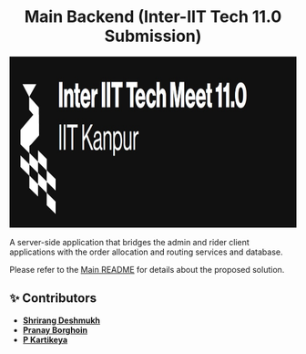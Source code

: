 <h1 align = "center">Main Backend (Inter-IIT Tech 11.0 Submission)</h1>

<p align="center"> 
<img src="https://github.com/Inter-iit-tech/.github/blob/main/profile/images/tech-meet-logo.jpeg" alt="One Page Report of Proposed Solution" height="300px" width="900px">
</p>

A server-side application that bridges the admin and rider client applications with the order allocation and routing services and database.

Please refer to the [Main README](https://github.com/Inter-iit-tech#-route-planning-for-optimised-on-time-delivery-) for details about the proposed solution.

<h2 id="contributors"> ✨ Contributors </h2>

- **[Shrirang Deshmukh](https://www.linkedin.com/in/shrirang-deshmukh/)**
- **[Pranay Borghoin](https://www.linkedin.com/in/pranay-borgohain-45a290211/)**
- **[P Kartikeya](https://www.linkedin.com/in/kartikeya-pochampalli-29a0a319b/)**


